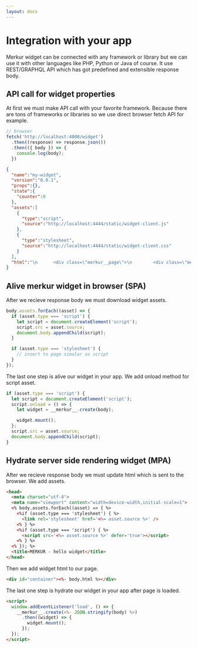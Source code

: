 ```yaml
---
layout: docs
---
```


# Integration with your app

Merkur widget can be connected with any framework or library but we can use it with other languages like PHP, Python or Java of course. It use REST/GRAPHQL API which has got predefined and extensible response body.

## API call for widget properties

At first we must make API call with your favorite framework. Because there are tons of frameworks or libraries so we use direct browser fetch API for example. 

```javascript
// browser
fetch('http://localhost:4000/widget')
  .then((response) => response.json())
  .then(({ body }) => {
    console.log(body);
  })

```

```json
{
  "name":"my-widget",
  "version":"0.0.1",
  "props":{},
  "state":{
    "counter":0
  },
  "assets":[
    {
      "type":"script",
      "source":"http://localhost:4444/static/widget-client.js"
    },
    {
      "type":"stylesheet",
      "source":"http://localhost:4444/static/widget-client.css"
    }
  ],
  "html":"\n      <div class=\"merkur__page\">\n        <div class=\"merkur__headline\">\n          <div class=\"merkur__view\">\n            \n    <div class=\"merkur__icon\">\n      <img src=\"http://localhost:4444/static/merkur-icon.png\" alt=\"Merkur\">\n    </div>\n  \n            \n    <h1>Welcome to <a href=\"https://github.com/mjancarik/merkur\">MERKUR</a>,<br> a javascript library for front-end microservices.</h1>\n  \n            \n    <p>The widget's name is <strong>my-widget@0.0.1</strong>.</p>\n  \n          </div>\n        </div>\n        <div class=\"merkur__view\">\n          \n    <div>\n      <h2>Counter widget:</h2>\n      <p>Count: 0</p>\n      <button onclick=\"return ((...rest) =&gt; {\n        return originalFunction(widget, ...rest);\n      }).call(this, event)\">\n        increase counter\n      </button>\n      <button onclick=\"return ((...rest) =&gt; {\n        return originalFunction(widget, ...rest);\n      }).call(this, event)\">\n        reset counter\n      </button>\n    </div>\n  \n        </div>\n      </div>\n  "
}
```

## Alive merkur widget in browser (SPA)

After we recieve response body we must download widget assets.

```javascript
body.assets.forEach((asset) => {
  if (asset.type === 'script') {
    let script = document.createElement('script');
    script.src = asset.source;
    document.body.appendChild(script);
  }

  if (asset.type === 'stylesheet') {
    // insert to page simalar as script
  }
});
```

The last one step is alive our widget in your app. We add onload method for script asset.

```javascript
if (asset.type === 'script') {
  let script = document.createElement('script');
  script.onload = () => {
    let widget = __merkur__.create(body);

    widget.mount();
  };
  script.src = asset.source;
  document.body.appendChild(script);
}
```

## Hydrate server side rendering widget (MPA)

After we recieve response body we must update html which is sent to the browser. We add assets.

```html
<head>
  <meta charset="utf-8">
  <meta name="viewport" content="width=device-width,initial-scale=1">
  <% body.assets.forEach((asset) => { %>
    <%if (asset.type === 'stylesheet') { %>
      <link rel='stylesheet' href='<%= asset.source %>' />
    <% } %>
    <%if (asset.type === 'script') { %>
      <script src='<%= asset.source %>' defer='true'></script>
    <% } %>
  <% }); %>
  <title>MERKUR - hello widget</title>
</head>
```

Then we add widget html to our page.

```html
<div id="container"><%- body.html %></div>
```

The last one step is hydrate our widget in your app after page is loaded.

```html
<script>
  window.addEventListener('load', () => {
    __merkur__.create(<%- JSON.stringify(body) %>)
      .then((widget) => {
        widget.mount();
      });
  });
</script>
```

